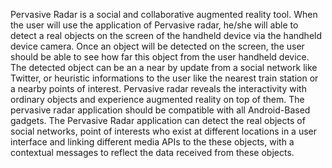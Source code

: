 Pervasive Radar is a social and collaborative augmented reality tool. When the user will use the application of Pervasive radar, he/she will able to detect a real objects on the screen of the handheld device via the handheld device camera. Once an object will be detected on the screen, the user should be able to see how far this object from the user handheld device. The detected object can be an a near by update from a social network like Twitter, or heuristic informations to the user like the nearest train station or a nearby points of interest. Pervasive radar reveals the interactivity with ordinary objects and experience augmented reality on top of them. The pervasive radar application should be compatible with all Android-Based gadgets.
The Pervasive Radar application can detect the real objects of social networks, point of interests who exist at different locations in a user interface and linking different media APIs to the these objects, with a contextual messages to reflect the data received from these objects.